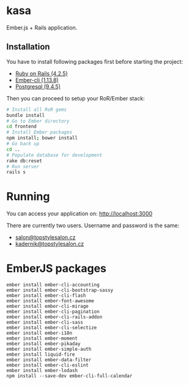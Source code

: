 # kasa

Ember.js + Rails application.

## Installation

You have to install following packages first before starting the project:

- [Ruby on Rails (4.2.5)](http://rubyonrails.org/download/)
- [Ember-cli (1.13.8)](http://www.ember-cli.com/)
- [Postgresql (9.4.5)](http://www.postgresql.org/download/)

Then you can proceed to setup your RoR/Ember stack:

```sh
# Install all RoR gems
bundle install
# Go to Ember directory
cd frontend
# Install Ember packages
npm install; bower install
# Go back up
cd ..
# Populate database for development
rake db:reset
# Run server
rails s
```

# Running

You can access your application on: [http://localhost:3000](http://localhost:3000)

There are currently two users. Username and password is the same:

- salon@topstylesalon.cz
- kadernik@topstylesalon.cz

# EmberJS packages
```
ember install ember-cli-accounting
ember install ember-cli-bootstrap-sassy
ember install ember-cli-flash
ember install ember-font-awesome
ember install ember-cli-mirage
ember install ember-cli-pagination
ember install ember-cli-rails-addon
ember install ember-cli-sass
ember install ember-cli-selectize
ember install ember-i18n
ember install ember-moment
ember install ember-pikaday
ember install ember-simple-auth
ember install liquid-fire
ember install ember-data-filter
ember install ember-cli-eslint
ember install ember-lodash
npm install --save-dev ember-cli-full-calendar
```
